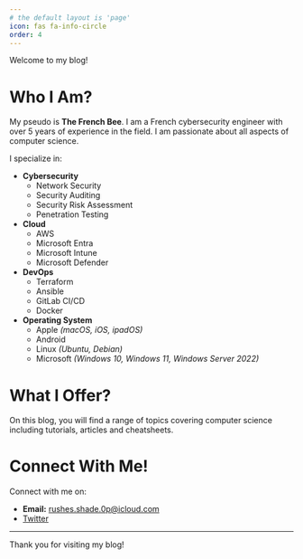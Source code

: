 ```yaml
---
# the default layout is 'page'
icon: fas fa-info-circle
order: 4
---
```


Welcome to my blog! 

# Who I Am?

My pseudo is **The French Bee**. I am a French cybersecurity engineer with over 5 years of experience in the field. I am passionate about all aspects of computer science.

I specialize in:

- **Cybersecurity**
  - Network Security
  - Security Auditing
  - Security Risk Assessment
  - Penetration Testing
- **Cloud** 
  - AWS
  - Microsoft Entra
  - Microsoft Intune
  - Microsoft Defender
- **DevOps**
  - Terraform
  - Ansible
  - GitLab CI/CD
  - Docker
- **Operating System**
  - Apple *(macOS, iOS, ipadOS)*
  - Android
  - Linux *(Ubuntu, Debian)*
  - Microsoft *(Windows 10, Windows 11, Windows Server 2022)*


# What I Offer?

On this blog, you will find a range of topics covering computer science including tutorials, articles and cheatsheets.

# Connect With Me!

Connect with me on:

- **Email:** rushes.shade.0p@icloud.com
- [Twitter](https://twitter.com/the_fr3nch_bee)

---

Thank you for visiting my blog!